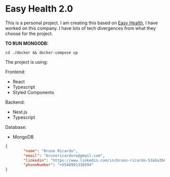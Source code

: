 # Easy Health 2.0
This is a personal project.
I am creating this based on [Easy Health](easy-health.app), I have worked on this company. I have lots of tech divergences from what they choose for the project.

**TO RUN MONGODB:**

`cd ./docker && docker-compose up`

The project is using:

Frontend:
 - React
 - Typescript
 - Styled Components

Backend:
 - Nest.js
 - Typescript
 
Database:
 - MongoDB
 
```json
{
        "name": "Bruno Ricardo",
        "email": "brunoricardore@gmail.com",
        "linkedin": "https://www.linkedin.com/in/bruno-ricardo-53a6a3b6",
        "phoneNumber": "+5548991338594"
}
